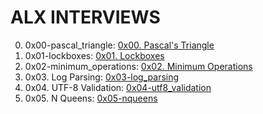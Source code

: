 # ALX INTERVIEWS

0. 0x00-pascal_triangle: [0x00. Pascal's Triangle](https://github.com/nobleenia/alx-interview/tree/master/0x00-pascal_triangle)
1. 0x01-lockboxes: [0x01. Lockboxes](https://github.com/nobleenia/alx-interview/tree/master/0x01-lockboxes)
2. 0x02-minimum_operations: [0x02. Minimum Operations](https://github.com/nobleenia/alx-interview/tree/master/0x02-minimum_operations)
3. 0x03. Log Parsing: [0x03-log_parsing](https://github.com/nobleenia/alx-interview/tree/master/0x03-log_parsing)
4. 0x04. UTF-8 Validation: [0x04-utf8_validation](https://github.com/nobleenia/alx-interview/tree/master/0x04-utf8_validation)
5. 0x05. N Queens: [0x05-nqueens](https://github.com/nobleenia/alx-interview/tree/master/0x05-nqueens)